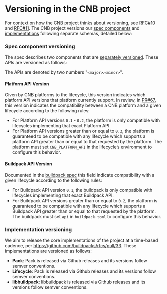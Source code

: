 # Versioning in the CNB project
For context on how the CNB project thinks about versioning, see [RFC#10](https://github.com/buildpacks/rfcs/blob/master/text/0010-api-versions.md) and [RFC#11](https://github.com/buildpacks/rfcs/blob/master/text/0011-lifecycle-descriptor.md). The CNB project versions our [spec components](#spec) and [implementations](#implementations) following separate schemas, detailed below:


### Spec component versioning
[spec]: #spec
The spec describes two components that are [separately versioned](https://github.com/buildpacks/spec#api-versions). These APIs are versioned as follows:

The APIs are denoted by two numbers "`<major>`.`<minor>`".

#### Platform API Version
Given by CNB platforms to the lifecycle, this version indicates which platform API versions that platform currently support. In review, in [PR#67](https://github.com/buildpacks/spec/pull/67/files), this version indicates the compatibility between a CNB platform and a given lifecycle according to the following rules:
- For Platform API versions `0.1` - `0.2`, the platform is only compatible with lifecycles implementing that exact Platform API.
- For Platform API versions greater than or equal to `0.3`, the platform is guaranteed to be compatible with any lifecycle which supports a platform API greater than or equal to that requested by the platform. The platform must set `CNB_PLATFORM_API` in the lifecycle’s environment to configure this behavior.

#### Buildpack API Version
Documented in the [buildpack spec](https://github.com/buildpacks/spec/blob/master/buildpack.md#buildpacktoml-toml) this field indicate compatibility with a given lifecycle according to the following rules:
- For Buildpack API version `0.1`, the buildpack is only compatible with lifecycles implementing that exact Buildpack API.
- For Buildpack API versions greater than or equal to `0.2`, the platform is guaranteed to be compatible with any lifecycle which supports a Buildpack API greater than or equal to that requested by the platform. The buildpack must set `api` in `buildpack.toml` to configure this behavior.

### Implementation versioning
[implementations]: #implementations

We aim to release the core implementations of the project at a time-based cadence, per https://github.com/buildpacks/rfcs/pull/33. These implementations are versioned as follows:

- __Pack__: Pack is released via Github releases and its versions follow semver conventions.
- __Lifecycle__: Pack is released via Github releases and its versions follow semver conventions.
- __libbuildpack__: libbuildpack is released via Github releases and its versions follow semver conventions.
